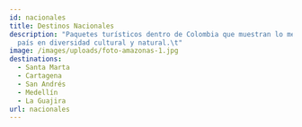 ```yaml
---
id: nacionales
title: Destinos Nacionales
description: "Paquetes turísticos dentro de Colombia que muestran lo mejor del
  país en diversidad cultural y natural.\t"
image: /images/uploads/foto-amazonas-1.jpg
destinations:
  - Santa Marta
  - Cartagena
  - San Andrés
  - Medellín
  - La Guajira
url: nacionales
---
```

